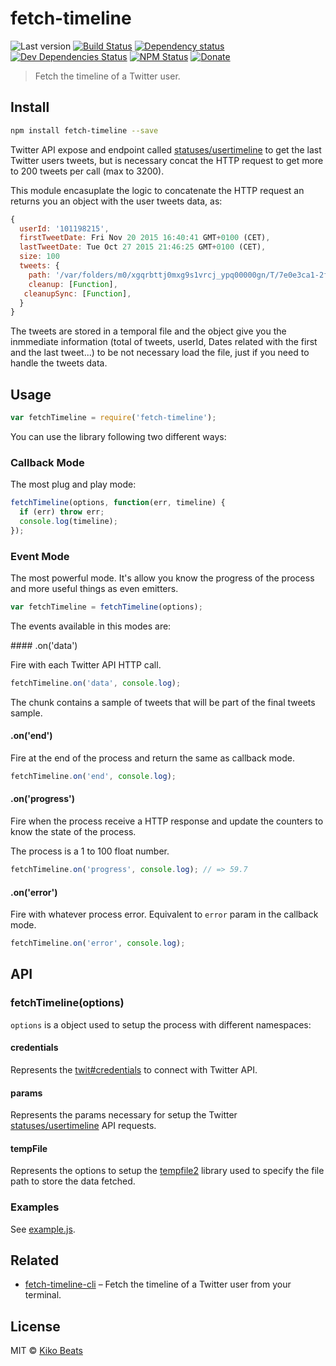 # fetch-timeline

![Last version](https://img.shields.io/github/tag/Kikobeats/fetch-timeline.svg?style=flat-square)
[![Build Status](http://img.shields.io/travis/Kikobeats/fetch-timeline/master.svg?style=flat-square)](https://travis-ci.org/Kikobeats/fetch-timeline)
[![Dependency status](http://img.shields.io/david/Kikobeats/fetch-timeline.svg?style=flat-square)](https://david-dm.org/Kikobeats/fetch-timeline)
[![Dev Dependencies Status](http://img.shields.io/david/dev/Kikobeats/fetch-timeline.svg?style=flat-square)](https://david-dm.org/Kikobeats/fetch-timeline#info=devDependencies)
[![NPM Status](http://img.shields.io/npm/dm/fetch-timeline.svg?style=flat-square)](https://www.npmjs.org/package/fetch-timeline)
[![Donate](https://img.shields.io/badge/donate-paypal-blue.svg?style=flat-square)](https://paypal.me/Kikobeats)

> Fetch the timeline of a Twitter user.

## Install

```bash
npm install fetch-timeline --save
```
Twitter API expose and endpoint called [statuses/usertimeline](https://dev.twitter.com/rest/reference/get/statuses/user_timeline) to get the last Twitter users tweets, but is necessary concat the HTTP
request to get more to 200 tweets per call (max to 3200).

This module encasuplate the logic to concatenate the HTTP request an returns you an object with the user tweets data, as:

```js
{
  userId: '101198215',
  firstTweetDate: Fri Nov 20 2015 16:40:41 GMT+0100 (CET),
  lastTweetDate: Tue Oct 27 2015 21:46:25 GMT+0100 (CET),
  size: 100
  tweets: {
    path: '/var/folders/m0/xgqrbttj0mxg9s1vrcj_ypq00000gn/T/7e0e3ca1-2f3f-46a6-b852-328963391104',
    cleanup: [Function],
   cleanupSync: [Function],
  }
}
```

The tweets are stored in a temporal file and the object give you the inmmediate information (total of tweets, userId, Dates related with the first and the last tweet...) to be not necessary load the file, just if you need to handle the tweets data.

## Usage

```js
var fetchTimeline = require('fetch-timeline');
```
You can use the library following two different ways:

### Callback Mode

The most plug and play mode:

```js
fetchTimeline(options, function(err, timeline) {
  if (err) throw err;
  console.log(timeline);
});
```

### Event Mode

The most powerful mode. It's allow you know the progress of the process and more useful things as even emitters.

```js
var fetchTimeline = fetchTimeline(options);
```

The events available in this modes are:

#### .on('data')

Fire with each Twitter API HTTP call.

```js
fetchTimeline.on('data', console.log);
```

The chunk contains a sample of tweets that will be part of the final tweets sample.

#### .on('end')

Fire at the end of the process and return the same as callback mode.

```js
fetchTimeline.on('end', console.log);
```

#### .on('progress')

Fire when the process receive a HTTP response and update the counters to know the state of the process.

The process is a 1 to 100 float number.

```js
fetchTimeline.on('progress', console.log); // => 59.7
```

#### .on('error')

Fire with whatever process error. Equivalent to `error` param in the callback mode.

```js
fetchTimeline.on('error', console.log);
```

## API

### fetchTimeline(options)

`options` is a object used to setup the process with different namespaces:

#### credentials

Represents the [twit#credentials](https://github.com/ttezel/twit#var-t--new-twitconfig) to connect with Twitter API.

#### params

Represents the params necessary for setup the Twitter [statuses/usertimeline](https://dev.twitter.com/rest/reference/get/statuses/user_timeline) API requests.

#### tempFile

Represents the options to setup the [tempfile2](https://github.com/Kikobeats/tempfile2#api) library used to specify the file path to store the data fetched.

### Examples

See [example.js](https://github.com/Kikobeats/fetch-timeline/blob/master/example.js).

## Related

- [fetch-timeline-cli](https://github.com/Kikobeats/fetch-timeline-cli) – Fetch the timeline of a Twitter user from your terminal.

## License

MIT © [Kiko Beats](http://kikobeats.com)
